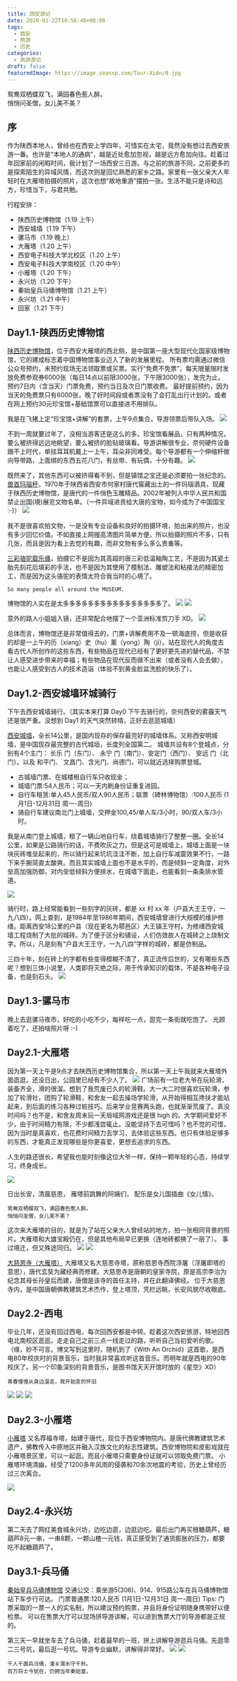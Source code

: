 ```yaml
---
title: 西安游记
date: 2020-01-22T10:56:48+08:00
tags:
  - 西安
  - 旅游
  - 历史
categories:
  - 旅游游记
draft: false
featuredImage: https://image.seanxp.com/Tour-XiAn/0.jpg
---
```

鸳鸯双栖蝶双飞，满园春色惹人醉。  
悄悄问圣僧，女儿美不美？  
<!--more-->

## 序
作为陕西本地人，曾经也在西安上学四年，可惜实在太宅，竟然没有想过去西安旅游一番。也许是“本地人的通病”，越是近处愈加忽视，越是远方愈加向往。趁着过年回家前的闲暇时间，我计划了一场西安三日游。与之前的旅游不同，之前更多的是探索陌生的异域风情，而这次则是回忆熟悉的家乡之路。家里有一张父亲大人年轻时在大雁塔拍摄的照片，这次也想“故地重游”摆拍一张。生活不能只是诗和远方，珍惜当下，与君共勉。

行程安排：
* 陕西历史博物馆（1.19 上午）
* 西安城墙（1.19 下午）
* 骡马市（1.19 晚上）
* 大雁塔（1.20 上午）
* 西安电子科技大学北校区（1.20 上午）
* 西安电子科技大学南校区（1.20 中午）
* 小雁塔（1.20 下午）
* 永兴坊（1.20 下午）
* 秦始皇兵马俑博物馆（1.21 上午）
* 永兴坊（1.21 中午）
* 回家（1.21 下午）

## Day1.1-陕西历史博物馆
[陕西历史博物馆](http://www.mafengwo.cn/poi/2718.html)，位于西安大雁塔的西北侧，是中国第一座大型现代化国家级博物馆，它的建成标志着中国博物馆事业迈入了新的发展里程。
所有票均需通过微信公众号预约，未预约现场无法领取票或买票。实行“免费不免票”，每天限量限时发放免费参观券6000张（每日14点以前限3000张，下午限3000张），发完为止。预约7日内（含当天）门票免费，预约当日及次日门票收费。
最好提前预约，因为当天的免费票只有6000张，晚了好时间段或者票没有了会打乱出行计划的。或者在网上预约30元珍宝馆+基础馆票可以直接进不用排队。

我是在飞猪上定“珍宝馆+讲解”的套票，上午9点集合，导游领票后带队入场。
![](https://image.seanxp.com/Tour-XiAn/1.jpg)

不到一周就要过年了，没相当游客还是这么的多。珍宝馆看展品，只有两种情况，要么被挤得远远地眺望，要么被挤的脸贴玻璃看。导游讲解很专业，奈何硬件设备跟不上时代，单挂耳耳机戴上一上午，耳朵非同难受。每个导游都有一个伸缩杆做向导带路，上面绑的东西五花八门，有丝带、有玩偶，十分有趣。
![](https://image.seanxp.com/Tour-XiAn/2.jpg)

既然来了，其他东西可以被挤得看不到，但是镇馆之宝还是必须要拍一张纪念的。
[兽首玛瑙杯](https://zh.wikipedia.org/zh-hans/%E5%85%BD%E9%A6%96%E7%8E%9B%E7%91%99%E6%9D%AF)，1970年于陕西省西安市何家村唐代窖藏出土的一件玛瑙酒具，现藏于陕西历史博物馆，是唐代的一件俏色玉雕精品。2002年被列入中华人民共和国禁止出国(境)展览文物名单。（一件异域进贡给大唐的宝物，如今成为了中国国宝 :-)）
![](https://image.seanxp.com/Tour-XiAn/3.jpg)

我不是很喜欢拍文物，一是没有专业设备和良好的拍摄环境，拍出来的照片，也没有多少回忆价值。不如直接上网搜高清图片简单方便。所以拍摄的照片不多，只有几张，而且是因为看上去觉的有趣，而非文物有多么多么贵重等。

[三彩骆驼载乐俑](http://www.sxhm.com/index.php?ac=article&at=read&did=10476)，拍摄它不是因为其高超的唐三彩低温釉陶工艺，不是因为其瓷土胎先刻花后填彩的手法，也不是因为其使用了模制法、雕塑法和粘接法的精密加工，而是因为这头骆驼的表情太符合我当时的心境了。

	So many people all around the MUSEUM.
博物馆的人实在是太多多多多多多多多多多多多多多多多了。
![](https://image.seanxp.com/Tour-XiAn/4.jpg)
![](https://image.seanxp.com/Tour-XiAn/5.jpg)

意外的路人小姐姐入镜，还非常配合地摆了一个亚洲标准剪刀手 XD。
![](https://image.seanxp.com/Tour-XiAn/6.jpg)

总体而言，博物馆还是非常值得去的，门票+讲解费用不及一顿海底捞，但是收获的却是一上午的历（xiang）史（hu）薰（yong）陶（ji）。站在现代人的角度去看古代人所创作的这些东西，有些物品在现代已经有了更好更先进的替代品，不禁让人感受进步带来的幸福；有些物品在现代反而做不出来（或者没有人会去做），也能让人感受到古人的技术造诣（体验不到黄金脸盆洗脸的快乐了）。

## Day1.2-西安城墙环城骑行
下午去西安城墙骑行。（其实本来打算 Day0 下午去骑行的，奈何西安的雾霾天气还是很严重。没想到 Day1 的天气突然转晴，正好去逛逛城墙）

[西安城墙](http://www.mafengwo.cn/poi/2716.html)，全长14公里，是国内现存的保存最完好的城墙体系。又称西安明城墙，是中国现存最完整的古代城垣，长度列全国第二。
城墙共设有8个登城点，分别有4个主门： 长乐 门（东门）、 永宁 门（南门）、安定门（西门）、 安远 门（北门）。以及 和平门、 文昌门、含光门、尚德门，可以就近选择购票登城。
* 古城墙门票、在城楼租自行车只收现金；
* 城墙门票:54人民币；可以一天内刷身份证重复进园。 
* 自行车租赁:单人45人民币/双人90人民币；联票（碑林博物馆）:100人民币 (1月1日-12月31日 周一-周日)
* 骑自行车建议南北门上城墙，交押金100,45/单人车/3小时，90/双人车/3小时。

我是从南门登上城墙，租了一辆山地自行车，绕着城墙骑行了整整一圈。全长14公里，如果是公路骑行的话，不费吹灰之力。但是这可是城墙上，城墙上面是一块块灰砖堆垒起来的，所以骑行起来坑坑洼洼不断，加上自行车减震效果不行，一路下来手腕简直太酸爽。而且其实城墙上面也不是水平的，而是倾斜一定角度，对外垒高加强防御，对内垒低倾斜方便排水，在城墙下面走，也能看到一条条排水管道。


![](https://image.seanxp.com/Tour-XiAn/7.jpg)

骑行时，路上经常能看到一些刻字的灰砖，都是 xx 村 xx 年（户县大王王守，一九八四）。网上查到，是1984年至1986年期间，西安城墙曾进行大规模的维护修缮。距离西安18公里的户县（现在更名为鄠邑区）大王镇王守村，为修缮西安城墙工程烧制了大批的城砖。为了便于区分和铺设，人们仿效故人在城砖之上烧制文字。所以，凡是刻有“户县大王王守，一九八四”字样的城砖，都是仿制品。

三四十年，刻在砖上的字都有些变得模糊不清了，真正流传后世的，又有哪些东西呢？想到三体小说里，人类即将灭绝之际，用于传承知识的载体，不是各种电子设备，也是刻石头。
![](https://image.seanxp.com/Tour-XiAn/8.jpg)

## Day1.3-骡马市
晚上去逛骡马夜市，好吃的小吃不少，每样吃一点，逛完一条街就吃饱了。
光顾着吃了，还拍啥照片呀 :-)

## Day2.1-大雁塔
因为第一天上午是9点才去陕西历史博物馆集合，所以第一天上午我就来大雁塔外面逛逛。还没日出，公园里已经有不少人了。
![](https://image.seanxp.com/Tour-XiAn/9.jpg)
广场前有一位老大爷在玩轮滑，装备齐全，滑的很溜。想到了我荒废已久的轮滑鞋。大一大二时很喜欢玩轮滑，参加了轮滑社，团购了轮滑鞋，和舍友一起去操场学轮滑，从开始得相互搀扶才能站起来，到后面的练习各种过桩技巧。后来学业竞赛两头跑，也就渐渐荒废了。真没时间吗？也不是，和舍友周末玩一天局域网游戏还是很 high 的。大学期间爱好不少，由于时间精力有限，不少都浅尝辄止。没能坚持下去可惜吗？也不觉的可惜，因为当时是真喜欢，也花费时间精力去学习，去体验这些东西。也只有体验足够多的东西，才能真正发现哪些是你更喜爱，更想去追求的东西。

人生的路还很长，希望我也能时刻像这位大爷一样，保持一颗年轻的心态，持续学习，终身成长。

![](https://image.seanxp.com/Tour-XiAn/10.jpg)

日出长安，清晨慈恩，
雁塔前跳舞的阿姨们，
配乐是女儿国插曲《女儿情》。

	鸳鸯双栖蝶双飞，满园春色惹人醉。
	悄悄问圣僧，女儿美不美？

这次来大雁塔的目的，就是为了站在父亲大人曾经站的地方，拍一张相同背景的照片。大雁塔和大雄宝殿仍在，但是其他布局早已更换（连地砖都换了一层了）。
事过境迁，但又殊途同归。
![](https://image.seanxp.com/Tour-XiAn/11.jpg)
![](https://image.seanxp.com/Tour-XiAn/12.jpg)

[大慈恩寺（大雁塔）](http://www.mafengwo.cn/poi/2719.html)
大雁塔又名大慈恩寺塔，原称慈恩寺西院浮屠（浮屠即塔的意思），唐代玄奘为藏经典而修建。大慈恩寺是唐朝的皇家寺院，原是高宗李治为纪念其母长孙皇后而建，唐僧是该寺的首任主持，并在此翻译佛经。
位于大慈恩寺内，是中国唐朝佛教建筑艺术杰作，登上塔顶，凭栏远眺，长安风貌尽收眼底。

## Day2.2-西电
毕业几年，还没有回过西电，每次回西安都是中转。趁着这次西安旅游，特地回西电北南校区逛逛。走走自己之前三点一线走过的路，听听自己当初爱听的歌。（缘，妙不可言。博文写到这里时，随机到了《With An Orchid》这首歌，是西电80年校庆时的背景音乐，当时我非常喜欢听这首音乐。而明年就是西电的90年校庆了。另一个印象深刻的背景音乐，是图书馆天天开馆时放的《星空》XD）

	青春慢慢从身边溜走，我开始变的怀旧
![](https://image.seanxp.com/Tour-XiAn/13.jpg)
![](https://image.seanxp.com/Tour-XiAn/14.jpg)
![](https://image.seanxp.com/Tour-XiAn/15.jpg)

## Day2.3-小雁塔
[小雁塔](http://www.mafengwo.cn/poi/2721.html)
又名荐福寺塔，始建于唐代，现位于西安博物院内。是唐代佛教建筑艺术遗产，佛教传入中原地区并融入汉族文化的标志性建筑。西安博物院和皮影戏就在小雁塔景区里，可以一起逛。而且小雁塔只需要身份证就可以领取免费门票。
小雁塔环境清幽，经受了1200多年风雨的侵袭和70余次地震的考验，历史上曾经历过三次离合。

![](https://image.seanxp.com/Tour-XiAn/16.jpg)

## Day2.4-永兴坊
第二天去了网红美食城永兴坊，边吃边逛，边逛边吃。最后出门再买根糖葫芦，糖葫芦8元一串，一串8颗，一颗山楂一元钱，真正感受到了通货膨胀的压力，都要吃不起糖葫芦了。

## Day3.1-兵马俑
[秦始皇兵马俑博物馆](http://www.mafengwo.cn/poi/2724.html)
交通公交：乘坐游5(306)、914、915路公车在兵马俑博物馆站下车步行可达。
门票普通票:120人民币 (1月1日-12月31日 周一-周日)
Tips: 门票采取的一票一人的实名制，所以建议预约购票，并且将身份证明随身携带好以便检票。
可以在售票大厅可以现场拼导游讲解，可以进到售票大厅的导游都是正规的。

第三天一早就坐车去了兵马俑，赶着最早的一班，拼上讲解导游逛兵马俑。先逛零二三号坑，最后逛一号坑。导游专业幽默，讲解得非常好。
![](https://image.seanxp.com/Tour-XiAn/17.jpg)
![](https://image.seanxp.com/Tour-XiAn/18.jpg)

	千人千面兵马俑，潼关渭水守千秋。
	百万将士今犹在，仍拥当年秦始皇。
